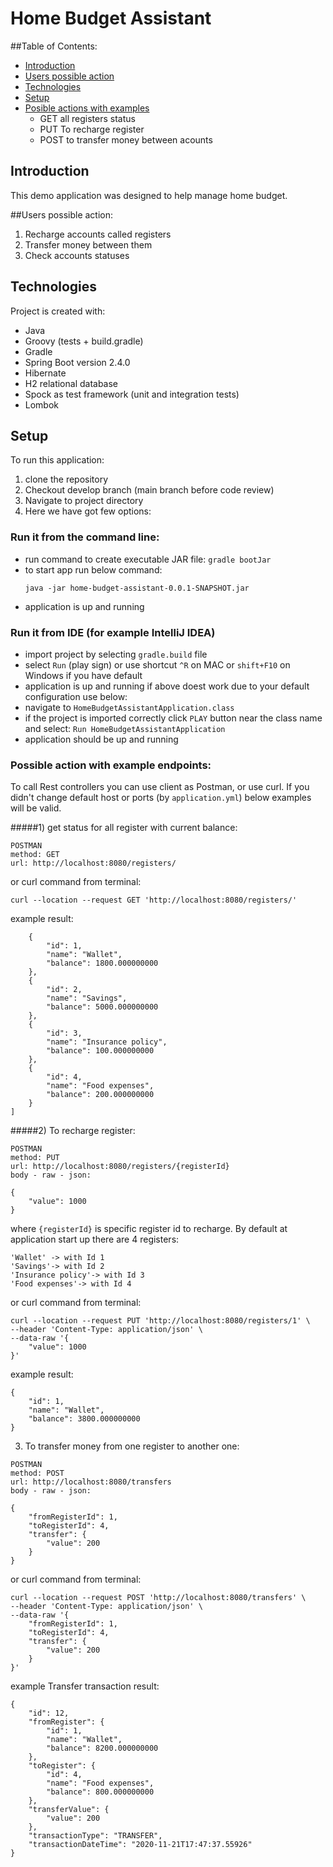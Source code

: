 # Home Budget Assistant

##Table of Contents:
* [Introduction](#introduction)
* [Users possible action](#users-possible-action)
* [Technologies](#technologies)
* [Setup](#setup)
* [Posible actions with examples](#Possible-action-with-example-endpoints:)
    * GET all registers status
    * PUT To recharge register
    * POST to transfer money between acounts
## Introduction
This demo application was designed to help manage home budget. 

##Users possible action:
 1. Recharge accounts called registers 
 2. Transfer money between them
 3. Check accounts statuses
 
## Technologies
Project is created with:
* Java 
* Groovy (tests + build.gradle)
* Gradle
* Spring Boot version 2.4.0
* Hibernate
* H2 relational database
* Spock as test framework (unit and integration tests)
* Lombok
	
## Setup
To run this application:
1) clone the repository
2) Checkout develop branch (main branch before code review)
3) Navigate to project directory
4) Here we have got few options:
### Run it from the command line:
   - run command to create executable JAR file:
    ```
    gradle bootJar ```
- to start app run below command:
     ```
     java -jar home-budget-assistant-0.0.1-SNAPSHOT.jar
   ```  
 - application is up and running
    
### Run it from IDE (for example IntelliJ IDEA)

- import project by selecting `gradle.build` file
- select `Run` (play sign) or use shortcut `^R` on MAC or `shift+F10` on Windows if you have default
- application is up and running
if above doest work due to your default configuration use below:
- navigate to `HomeBudgetAssistantApplication.class`
- if the project is imported correctly click `PLAY` button near the class name and select:
`Run HomeBudgetAssistantApplication`
- application should be up and running


### Possible action with example endpoints:
To call Rest controllers you can use client as Postman, or use curl.
If you didn't change default host or ports (by `application.yml`) below examples will be valid.

#####1) get status for all register with current balance:
```
POSTMAN
method: GET
url: http://localhost:8080/registers/
```    
or curl command from terminal:
```$xslt
curl --location --request GET 'http://localhost:8080/registers/' 
```
example result:
```
    {
        "id": 1,
        "name": "Wallet",
        "balance": 1800.000000000
    },
    {
        "id": 2,
        "name": "Savings",
        "balance": 5000.000000000
    },
    {
        "id": 3,
        "name": "Insurance policy",
        "balance": 100.000000000
    },
    {
        "id": 4,
        "name": "Food expenses",
        "balance": 200.000000000
    }
]
```

#####2) To recharge register:
```
POSTMAN
method: PUT
url: http://localhost:8080/registers/{registerId}
body - raw - json:

{
    "value": 1000
}
```
where `{registerId}` is specific register id to recharge. By default at application start up there are 4 registers:
```$xslt
'Wallet' -> with Id 1
'Savings'-> with Id 2
'Insurance policy'-> with Id 3
'Food expenses'-> with Id 4
```    
or curl command from terminal:
```$xslt
curl --location --request PUT 'http://localhost:8080/registers/1' \
--header 'Content-Type: application/json' \
--data-raw '{
    "value": 1000
}'
```
example result:
```$xslt
{
    "id": 1,
    "name": "Wallet",
    "balance": 3800.000000000
}
```
3. To transfer money from one register to another one:
```
POSTMAN
method: POST
url: http://localhost:8080/transfers
body - raw - json:

{
    "fromRegisterId": 1,
    "toRegisterId": 4,
    "transfer": {
        "value": 200
    }
}
```
or curl command from terminal:
```$xslt
curl --location --request POST 'http://localhost:8080/transfers' \
--header 'Content-Type: application/json' \
--data-raw '{
    "fromRegisterId": 1,
    "toRegisterId": 4,
    "transfer": {
        "value": 200
    }
}'
```
example Transfer transaction result:
```$xslt
{
    "id": 12,
    "fromRegister": {
        "id": 1,
        "name": "Wallet",
        "balance": 8200.000000000
    },
    "toRegister": {
        "id": 4,
        "name": "Food expenses",
        "balance": 800.000000000
    },
    "transferValue": {
        "value": 200
    },
    "transactionType": "TRANSFER",
    "transactionDateTime": "2020-11-21T17:47:37.55926"
}
```
